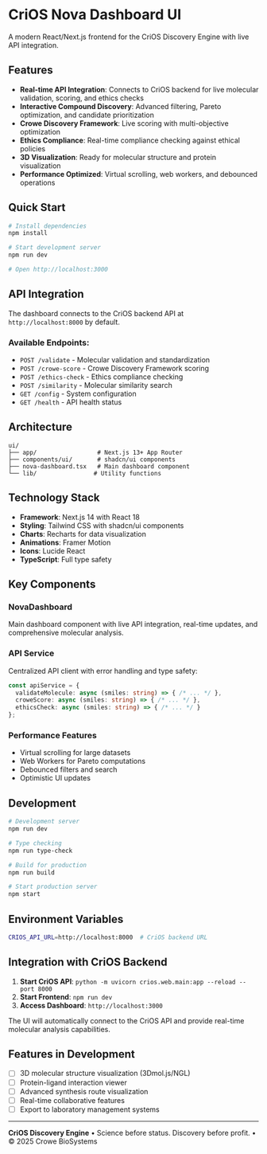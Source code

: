 # CriOS Nova Dashboard UI

A modern React/Next.js frontend for the CriOS Discovery Engine with live API integration.

## Features

- **Real-time API Integration**: Connects to CriOS backend for live molecular validation, scoring, and ethics checks
- **Interactive Compound Discovery**: Advanced filtering, Pareto optimization, and candidate prioritization
- **Crowe Discovery Framework**: Live scoring with multi-objective optimization
- **Ethics Compliance**: Real-time compliance checking against ethical policies
- **3D Visualization**: Ready for molecular structure and protein visualization
- **Performance Optimized**: Virtual scrolling, web workers, and debounced operations

## Quick Start

```bash
# Install dependencies
npm install

# Start development server
npm run dev

# Open http://localhost:3000
```

## API Integration

The dashboard connects to the CriOS backend API at `http://localhost:8000` by default.

### Available Endpoints:
- `POST /validate` - Molecular validation and standardization
- `POST /crowe-score` - Crowe Discovery Framework scoring
- `POST /ethics-check` - Ethics compliance checking  
- `POST /similarity` - Molecular similarity search
- `GET /config` - System configuration
- `GET /health` - API health status

## Architecture

```
ui/
├── app/                 # Next.js 13+ App Router
├── components/ui/       # shadcn/ui components
├── nova-dashboard.tsx   # Main dashboard component
└── lib/                # Utility functions
```

## Technology Stack

- **Framework**: Next.js 14 with React 18
- **Styling**: Tailwind CSS with shadcn/ui components
- **Charts**: Recharts for data visualization
- **Animations**: Framer Motion
- **Icons**: Lucide React
- **TypeScript**: Full type safety

## Key Components

### NovaDashboard
Main dashboard component with live API integration, real-time updates, and comprehensive molecular analysis.

### API Service
Centralized API client with error handling and type safety:
```typescript
const apiService = {
  validateMolecule: async (smiles: string) => { /* ... */ },
  croweScore: async (smiles: string) => { /* ... */ },
  ethicsCheck: async (smiles: string) => { /* ... */ }
};
```

### Performance Features
- Virtual scrolling for large datasets
- Web Workers for Pareto computations
- Debounced filters and search
- Optimistic UI updates

## Development

```bash
# Development server
npm run dev

# Type checking
npm run type-check

# Build for production
npm run build

# Start production server
npm start
```

## Environment Variables

```bash
CRIOS_API_URL=http://localhost:8000  # CriOS backend URL
```

## Integration with CriOS Backend

1. **Start CriOS API**: `python -m uvicorn crios.web.main:app --reload --port 8000`
2. **Start Frontend**: `npm run dev`
3. **Access Dashboard**: `http://localhost:3000`

The UI will automatically connect to the CriOS API and provide real-time molecular analysis capabilities.

## Features in Development

- [ ] 3D molecular structure visualization (3Dmol.js/NGL)
- [ ] Protein-ligand interaction viewer
- [ ] Advanced synthesis route visualization
- [ ] Real-time collaborative features
- [ ] Export to laboratory management systems

---

**CriOS Discovery Engine** • Science before status. Discovery before profit. • © 2025 Crowe BioSystems